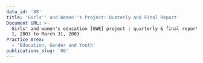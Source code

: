 ```yaml
---
data_id: '88'
title: 'Girls'' and Women''s Project: Quaterly and Final Report'
Document URL: >-
  Girls' and women's education [GWE] project : quarterly & final report, January
  1, 2003 to March 31, 2003
Practice Area:
  - 'Education, Gender and Youth'
publications_slug: '88'
---
```

